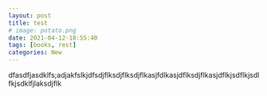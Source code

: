 ```yaml
---
layout: post
title: test
# image: potato.png
date: 2021-04-12-18:55:40
tags: [books, rest]
categories: New
---
```



dfasdfjasdklfs;adjakfslkjdfsdjflksdjflksdjflkasjfdlkasjdflksdjflkasjdflkjsdflkjsdlfkjsdklfjlaksdjflk